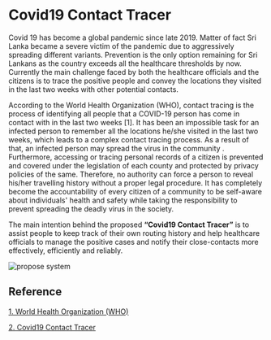 
# Covid19 Contact Tracer

Covid 19 has become a global pandemic since late 2019. Matter of fact Sri Lanka became a severe victim of the pandemic
due to aggressively spreading different variants. Prevention is the only option remaining for Sri Lankans as the country
exceeds all the healthcare thresholds by now. Currently the main challenge faced by both the healthcare officials and
the citizens is to trace the positive people and convey the locations they visited in the last two weeks with other
potential contacts.

According to the World Health Organization (WHO), contact tracing is the process of identifying all people that a
COVID-19 person has come in contact with in the last two weeks [1]. It has been an impossible task for an infected
person to remember all the locations he/she visited in the last two weeks, which leads to a complex contact tracing
process. As a result of that, an infected person may spread the virus in the community . Furthermore, accessing or
tracing personal records of a citizen is prevented and covered under the legislation of each county and protected by
privacy policies of the same. Therefore, no authority can force a person to reveal his/her travelling history without a
proper legal procedure. It has completely become the accountability of every citizen of a community to be self-aware
about individuals' health and safety while taking the responsibility to prevent spreading the deadly virus in the
society.

The main intention behind the proposed **“Covid19 Contact Tracer”** is to assist people to keep track of their own routing
history and help healthcare officials to manage the positive cases and notify their close-contacts more effectively,
efficiently and reliably. 



![propose system](https://user-images.githubusercontent.com/27762514/130312874-bb5dd9cd-662e-411f-ae0d-017509afc21b.png)

## Reference 
[1. World Health Organization (WHO)](https://www.who.int/news-room/feature-stories/detail/tracking-covid-19-contact-tracing-in-the-digital-age)

[2. Covid19 Contact Tracer](https://docs.google.com/presentation/d/1ir2dkd0MD-AlDnSmntAHxzru9Z7n7aIlsR8-ZSid_7k/edit?usp=sharing)
